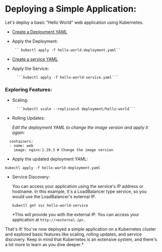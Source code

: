 # Deploying a Simple Application:

Let's deploy a basic "Hello World" web application using Kubernetes.

- [Create a Deployment YAML](https://github.com/PreciousEddy/Container-Orchestration-with-Kubernetes/blob/main/Kubernetes/hello-world-deployment.yaml)

- Apply the Deployment:

       `` kubectl apply -f hello-world-deployment.yaml``

- [Create a service YAML](https://github.com/PreciousEddy/Container-Orchestration-with-Kubernetes/blob/main/Kubernetes/hello-world-service.yaml)

- Apply the Service: 

        ```kubectl apply -f hello-world-service.yaml```

### Exploring Features:

- Scaling:
 
        ```kubectl scale --replicas=5 deployment/hello-world```

- Rolling Updates:

    *Edit the deployment YAML to change the image version and apply it again:*

```spec:
  containers:
  - name: web
    image: nginx:1.19.3 # Change the image version
```

- Apply the updated deployment YAML:

```kubectl apply -f hello-world-deployment.yaml```

- Service Discovery: 

  You can access your application using the service's IP address or hostname. In this example, it's a LoadBalancer type service, so you would use the LoadBalancer's external IP.

  ```kubectl get svc hello-world-service ```

  *This will provide you with the external IP. You can access your application at `http://<external-ip>.`

That's it! You've now deployed a simple application on a Kubernetes cluster and explored basic features like scaling, rolling updates, and service discovery. Keep in mind that Kubernetes is an extensive system, and there's a lot more to learn as you dive deeper.*